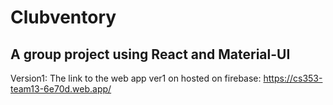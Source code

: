 # Clubventory
## A group project using React and Material-UI

Version1: 
The link to the web app ver1 on hosted on firebase: 
https://cs353-team13-6e70d.web.app/

